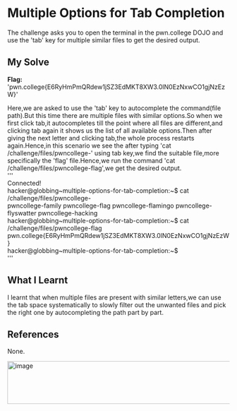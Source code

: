 # Multiple Options for Tab Completion
The challenge asks you to open the terminal in the pwn.college DOJO and use the 'tab' key for multiple similar files to get the desired output.     

## My Solve
**Flag:** 'pwn.college{E6RyHmPmQRdew1jSZ3EdMKT8XW3.0lN0EzNxwCO1gjNzEzW}'        

Here,we are asked to use the 'tab' key to autocomplete the command(file path).But this time there are multiple files with similar options.So when we first click tab,it autocompletes till the point where all files are different,and clicking tab again it shows us the list of all available options.Then after giving the next letter and clicking tab,the whole process restarts again.Hence,in this scenario we see the after typing 'cat /challenge/files/pwncollege-' using tab key,we find the suitable file,more specifically the 'flag' file.Hence,we run the command 'cat /challenge/files/pwncollege-flag',we get the desired output.   
'''     
Connected!                                                                             
hacker@globbing~multiple-options-for-tab-completion:~$ cat /challenge/files/pwncollege-    
pwncollege-family      pwncollege-flag        pwncollege-flamingo    pwncollege-flyswatter  pwncollege-hacking        
hacker@globbing~multiple-options-for-tab-completion:~$ cat /challenge/files/pwncollege-flag     
pwn.college{E6RyHmPmQRdew1jSZ3EdMKT8XW3.0lN0EzNxwCO1gjNzEzW}     
hacker@globbing~multiple-options-for-tab-completion:~$      
'''     

## What I Learnt
I learnt that when multiple files are present with similar letters,we can use the tab space systematically to slowly filter out the unwanted files and pick the right one by autocompleting the path part by part.    

## References
None.   

<img width="784" height="97" alt="image" src="https://github.com/user-attachments/assets/bf1bc573-0e9a-4961-a14c-afbbea4648ce" />
